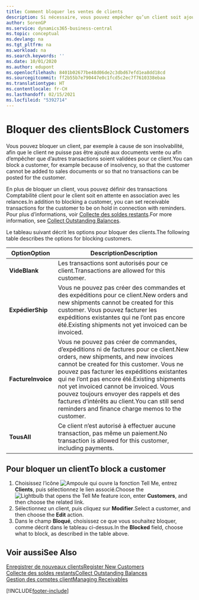 ```yaml
---
title: Comment bloquer les ventes de clients
description: Si nécessaire, vous pouvez empêcher qu’un client soit ajouté aux documents de vente et d’autres transactions de vente.
author: SorenGP
ms.service: dynamics365-business-central
ms.topic: conceptual
ms.devlang: na
ms.tgt_pltfrm: na
ms.workload: na
ms.search.keywords: ''
ms.date: 10/01/2020
ms.author: edupont
ms.openlocfilehash: 8401b02677be48d06de2c3dbd67efd1ea8dd18cd
ms.sourcegitcommit: ff2b55b7e790447e0c1fcd5c2ec7f7610338ebaa
ms.translationtype: HT
ms.contentlocale: fr-CH
ms.lasthandoff: 02/15/2021
ms.locfileid: "5392714"
---
```

# <a name="block-customers"></a><span data-ttu-id="80928-103">Bloquer des clients</span><span class="sxs-lookup"><span data-stu-id="80928-103">Block Customers</span></span>
<span data-ttu-id="80928-104">Vous pouvez bloquer un client, par exemple à cause de son insolvabilité, afin que le client ne puisse pas être ajouté aux documents vente ou afin d’empêcher que d’autres transactions soient validées pour ce client.</span><span class="sxs-lookup"><span data-stu-id="80928-104">You can block a customer, for example because of insolvency, so that the customer cannot be added to sales documents or so that no transactions can be posted for the customer.</span></span>

<span data-ttu-id="80928-105">En plus de bloquer un client, vous pouvez définir des transactions Comptabilité client pour le client soit en attente en association avec les relances.</span><span class="sxs-lookup"><span data-stu-id="80928-105">In addition to blocking a customer, you can set receivable transactions for the customer to be on hold in connection with reminders.</span></span> <span data-ttu-id="80928-106">Pour plus d’informations, voir [Collecte des soldes restants](receivables-collect-outstanding-balances.md).</span><span class="sxs-lookup"><span data-stu-id="80928-106">For more information, see [Collect Outstanding Balances](receivables-collect-outstanding-balances.md).</span></span>   

<span data-ttu-id="80928-107">Le tableau suivant décrit les options pour bloquer des clients.</span><span class="sxs-lookup"><span data-stu-id="80928-107">The following table describes the options for blocking customers.</span></span>  

|<span data-ttu-id="80928-108">Option</span><span class="sxs-lookup"><span data-stu-id="80928-108">Option</span></span>|<span data-ttu-id="80928-109">Description</span><span class="sxs-lookup"><span data-stu-id="80928-109">Description</span></span>|  
|--------------------|------------|  
|<span data-ttu-id="80928-110">**Vide**</span><span class="sxs-lookup"><span data-stu-id="80928-110">**Blank**</span></span>|<span data-ttu-id="80928-111">Les transactions sont autorisés pour ce client.</span><span class="sxs-lookup"><span data-stu-id="80928-111">Transactions are allowed for this customer.</span></span>|
|<span data-ttu-id="80928-112">**Expédier**</span><span class="sxs-lookup"><span data-stu-id="80928-112">**Ship**</span></span>|<span data-ttu-id="80928-113">Vous ne pouvez pas créer des commandes et des expéditions pour ce client.</span><span class="sxs-lookup"><span data-stu-id="80928-113">New orders and new shipments cannot be created for this customer.</span></span> <span data-ttu-id="80928-114">Vous pouvez facturer les expéditions existantes qui ne l’ont pas encore été.</span><span class="sxs-lookup"><span data-stu-id="80928-114">Existing shipments not yet invoiced can be invoiced.</span></span>|  
|<span data-ttu-id="80928-115">**Facture**</span><span class="sxs-lookup"><span data-stu-id="80928-115">**Invoice**</span></span>|<span data-ttu-id="80928-116">Vous ne pouvez pas créer de commandes, d’expéditions ni de factures pour ce client.</span><span class="sxs-lookup"><span data-stu-id="80928-116">New orders, new shipments, and new invoices cannot be created for this customer.</span></span> <span data-ttu-id="80928-117">Vous ne pouvez pas facturer les expéditions existantes qui ne l’ont pas encore été.</span><span class="sxs-lookup"><span data-stu-id="80928-117">Existing shipments not yet invoiced cannot be invoiced.</span></span> <span data-ttu-id="80928-118">Vous pouvez toujours envoyer des rappels et des factures d’intérêts au client.</span><span class="sxs-lookup"><span data-stu-id="80928-118">You can still send reminders and finance charge memos to the customer.</span></span>|  
|<span data-ttu-id="80928-119">**Tous**</span><span class="sxs-lookup"><span data-stu-id="80928-119">**All**</span></span>|<span data-ttu-id="80928-120">Ce client n’est autorisé à effectuer aucune transaction, pas même un paiement.</span><span class="sxs-lookup"><span data-stu-id="80928-120">No transaction is allowed for this customer, including payments.</span></span>|  

## <a name="to-block-a-customer"></a><span data-ttu-id="80928-121">Pour bloquer un client</span><span class="sxs-lookup"><span data-stu-id="80928-121">To block a customer</span></span>  
1. <span data-ttu-id="80928-122">Choisissez l’icône ![Ampoule qui ouvre la fonction Tell Me](media/ui-search/search_small.png "Dites-moi ce que vous voulez faire"), entrez **Clients**, puis sélectionnez le lien associé.</span><span class="sxs-lookup"><span data-stu-id="80928-122">Choose the ![Lightbulb that opens the Tell Me feature](media/ui-search/search_small.png "Tell me what you want to do") icon, enter **Customers**, and then choose the related link.</span></span>
2. <span data-ttu-id="80928-123">Sélectionnez un client, puis cliquez sur **Modifier**.</span><span class="sxs-lookup"><span data-stu-id="80928-123">Select a customer, and then choose the **Edit** action.</span></span>
3. <span data-ttu-id="80928-124">Dans le champ **Bloqué**, choisissez ce que vous souhaitez bloquer, comme décrit dans le tableau ci-dessus.</span><span class="sxs-lookup"><span data-stu-id="80928-124">In the **Blocked** field, choose what to block, as described in the table above.</span></span>

## <a name="see-also"></a><span data-ttu-id="80928-125">Voir aussi</span><span class="sxs-lookup"><span data-stu-id="80928-125">See Also</span></span>  
[<span data-ttu-id="80928-126">Enregistrer de nouveaux clients</span><span class="sxs-lookup"><span data-stu-id="80928-126">Register New Customers</span></span>](sales-how-register-new-customers.md)  
[<span data-ttu-id="80928-127">Collecte des soldes restants</span><span class="sxs-lookup"><span data-stu-id="80928-127">Collect Outstanding Balances</span></span>](receivables-collect-outstanding-balances.md)  
[<span data-ttu-id="80928-128">Gestion des comptes client</span><span class="sxs-lookup"><span data-stu-id="80928-128">Managing Receivables</span></span>](receivables-manage-receivables.md)  


[!INCLUDE[footer-include](includes/footer-banner.md)]